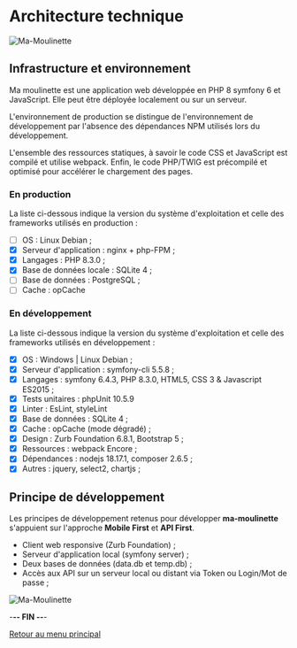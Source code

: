 # Architecture technique

![Ma-Moulinette](/assets/images/home/home-000.jpg)

## Infrastructure et environnement

Ma moulinette est une application web développée en PHP 8 symfony 6 et JavaScript. Elle peut être déployée localement ou sur un serveur.

L'environnement de production se distingue de l'environnement de développement par l'absence des dépendances NPM utilisés lors du développement.

L'ensemble des ressources statiques, à savoir le code CSS et JavaScript est compilé et utilise webpack. Enfin, le code PHP/TWIG est précompilé et optimisé pour accélérer le chargement des pages.

### En production

La liste ci-dessous indique la version du système d'exploitation et celle des frameworks utilisés en production :

* [ ] OS : Linux Debian ;
* [x] Serveur d'application : nginx + php-FPM ;
* [x] Langages : PHP 8.3.0 ;
* [x] Base de données locale : SQLite 4 ;
* [ ] Base de données : PostgreSQL ;
* [ ] Cache : opCache

### En développement

La liste ci-dessous indique la version du système d'exploitation et celle des frameworks utilisés en développement :

* [x] OS : Windows | Linux Debian ;
* [x] Serveur d'application : symfony-cli 5.5.8 ;
* [x] Langages : symfony 6.4.3, PHP 8.3.0, HTML5, CSS 3 & Javascript ES2015 ;
* [x] Tests unitaires : phpUnit 10.5.9
* [x] Linter : EsLint, styleLint
* [x] Base de données : SQLite 4 ;
* [x] Cache : opCache (mode dégradé) ;
* [x] Design :  Zurb Foundation 6.8.1, Bootstrap 5 ;
* [x] Ressources : webpack Encore ;
* [x] Dépendances : nodejs 18.17.1, composer 2.6.5 ;
* [x] Autres : jquery, select2, chartjs ;

## Principe de développement

Les principes de développement retenus pour développer **ma-moulinette** s'appuient sur l'approche **Mobile First** et **API First**.

* Client web responsive (Zurb Foundation) ;
* Serveur d'application local (symfony server) ;
* Deux bases de données (data.db et temp.db) ;
* Accès aux API sur un serveur local ou distant via Token ou Login/Mot de passe ;

![Ma-Moulinette](/assets/images/architecture/architecture-technique.jpg)

-**-- FIN --**-

[Retour au menu principal](/index.html)
